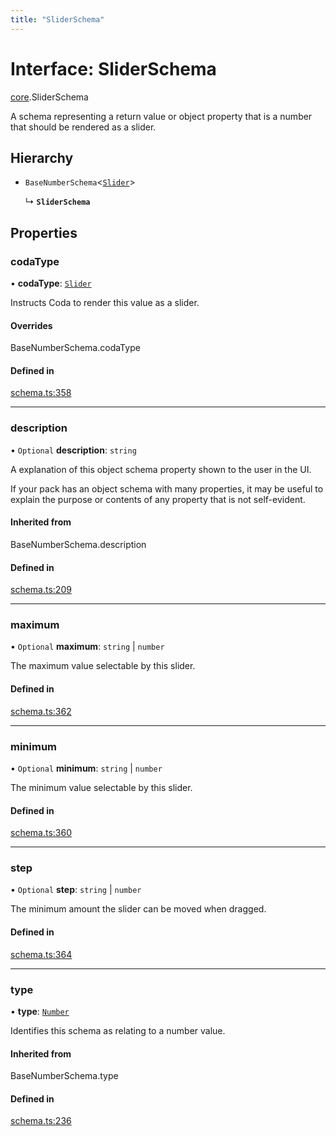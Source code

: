 ```yaml
---
title: "SliderSchema"
---
```

# Interface: SliderSchema

[core](../modules/core.md).SliderSchema

A schema representing a return value or object property that is a number that should
be rendered as a slider.

## Hierarchy

- `BaseNumberSchema`<[`Slider`](../enums/core.ValueHintType.md#slider)\>

  ↳ **`SliderSchema`**

## Properties

### codaType

• **codaType**: [`Slider`](../enums/core.ValueHintType.md#slider)

Instructs Coda to render this value as a slider.

#### Overrides

BaseNumberSchema.codaType

#### Defined in

[schema.ts:358](https://github.com/coda/packs-sdk/blob/main/schema.ts#L358)

___

### description

• `Optional` **description**: `string`

A explanation of this object schema property shown to the user in the UI.

If your pack has an object schema with many properties, it may be useful to
explain the purpose or contents of any property that is not self-evident.

#### Inherited from

BaseNumberSchema.description

#### Defined in

[schema.ts:209](https://github.com/coda/packs-sdk/blob/main/schema.ts#L209)

___

### maximum

• `Optional` **maximum**: `string` \| `number`

The maximum value selectable by this slider.

#### Defined in

[schema.ts:362](https://github.com/coda/packs-sdk/blob/main/schema.ts#L362)

___

### minimum

• `Optional` **minimum**: `string` \| `number`

The minimum value selectable by this slider.

#### Defined in

[schema.ts:360](https://github.com/coda/packs-sdk/blob/main/schema.ts#L360)

___

### step

• `Optional` **step**: `string` \| `number`

The minimum amount the slider can be moved when dragged.

#### Defined in

[schema.ts:364](https://github.com/coda/packs-sdk/blob/main/schema.ts#L364)

___

### type

• **type**: [`Number`](../enums/core.ValueType.md#number)

Identifies this schema as relating to a number value.

#### Inherited from

BaseNumberSchema.type

#### Defined in

[schema.ts:236](https://github.com/coda/packs-sdk/blob/main/schema.ts#L236)
